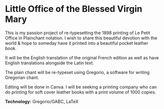 # Little Office of the Blessed Virgin Mary

This is my passion project of re-typesetting the 1898 printing of Le Petit Office in Plainchant notation. I wish to share this beautiful devotion with the world & hope to someday have it printed into a beautiful pocket leather book. 

It will be the English translation of the original French edition as well as have English translations alongside the Latin text.

The plain chant will be re-typeset using Gregorio, a software for writing Gregorian chant.

Editing will be done in Canva. I will be seeking a printing company who can do printing for soft cover leather books with a print volume of 1000 copies.

**Technology:** Gregorio/GABC, LaTeX
